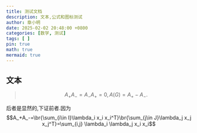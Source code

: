 ```yaml
---
title: 测试文档
description: 文本,公式和图标测试
author: 章小明
date: 2025-02-02 20:48:00 +0800
categories: [数学, 测试]
tags: [ ]
pin: true
math: true
mermaid: true
---
```


## 文本

> $$A_+ A_− = A_− A_+ = 0, A(G) = A_+ − A_−.$$

后者是显然的,下证前者.因为
$$A_+A_-=\br{\sum_{i\in I}\lambda_i x_i x_i^T}\br{\sum_{j\in J}\lambda_j x_j x_j^T}=\sum_{i,j} \lambda_i \lambda_j x_i x_i$$